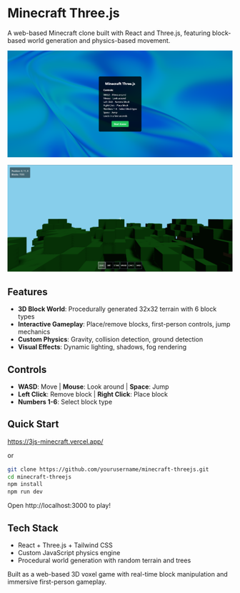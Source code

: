 # Minecraft Three.js

A web-based Minecraft clone built with React and Three.js, featuring block-based world generation and physics-based movement.

  ![Start Screen](images/start_screen.png "Start Screen")

  ![Game Screen](images/game_screen.png "Game Screen")

## Features

- **3D Block World**: Procedurally generated 32x32 terrain with 6 block types
- **Interactive Gameplay**: Place/remove blocks, first-person controls, jump mechanics
- **Custom Physics**: Gravity, collision detection, ground detection
- **Visual Effects**: Dynamic lighting, shadows, fog rendering

## Controls

- **WASD**: Move | **Mouse**: Look around | **Space**: Jump
- **Left Click**: Remove block | **Right Click**: Place block
- **Numbers 1-6**: Select block type

## Quick Start

https://3js-minecraft.vercel.app/

or

```bash
git clone https://github.com/yourusername/minecraft-threejs.git
cd minecraft-threejs
npm install
npm run dev
```

Open http://localhost:3000 to play!

## Tech Stack

- React + Three.js + Tailwind CSS
- Custom JavaScript physics engine
- Procedural world generation with random terrain and trees

Built as a web-based 3D voxel game with real-time block manipulation and immersive first-person gameplay.